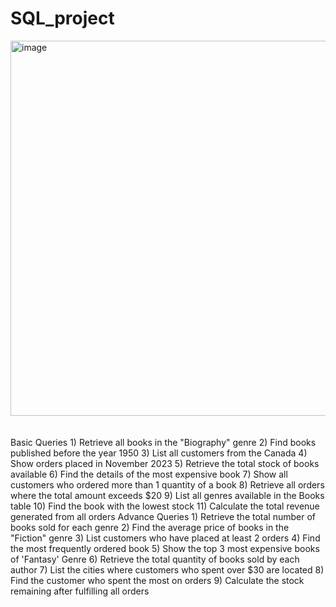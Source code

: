 # SQL_project
<img width="600" alt="image" src="https://github.com/user-attachments/assets/3df97174-8ecd-4efa-8124-ad88efbead7d" />
<br>
<br>
<br>
Basic Queries
1) Retrieve all books in the "Biography" genre
2) Find books published before the year 1950
3) List all customers from the Canada
4) Show orders placed in November 2023
5) Retrieve the total stock of books available
6) Find the details of the most expensive book
7) Show all customers who ordered more than 1 quantity of a book
8) Retrieve all orders where the total amount exceeds $20
9) List all genres available in the Books table
10) Find the book with the lowest stock
11) Calculate the total revenue generated from all orders
Advance Queries
1) Retrieve the total number of books sold for each genre
2) Find the average price of books in the "Fiction" genre
3) List customers who have placed at least 2 orders
4) Find the most frequently ordered book
5) Show the top 3 most expensive books of 'Fantasy' Genre
6) Retrieve the total quantity of books sold by each author
7) List the cities where customers who spent over $30 are located
8) Find the customer who spent the most on orders
9) Calculate the stock remaining after fulfilling all orders



